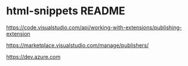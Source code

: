 # html-snippets README

https://code.visualstudio.com/api/working-with-extensions/publishing-extension

https://marketplace.visualstudio.com/manage/publishers/

https://dev.azure.com
